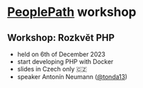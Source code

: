 # [PeoplePath](https://github.com/peoplepath) workshop

## Workshop: Rozkvět PHP

* held on 6th of December 2023
* start developing PHP with Docker
* slides in Czech only 🇨🇿
* speaker Antonín Neumann ([@tonda13](https://github.com/tonda13))
